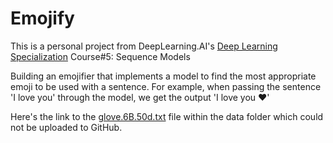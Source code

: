 # Emojify

This is a personal project from DeepLearning.AI's [Deep Learning Specialization](https://www.deeplearning.ai/courses/deep-learning-specialization/) Course#5: Sequence Models

Building an emojifier that implements a model to find the most appropriate emoji to be used with a sentence. For example, when passing the sentence 'I love you' through the model, we get the output 'I love you ❤️'

Here's the link to the [glove.6B.50d.txt](https://drive.google.com/file/d/19szfmTiWCx9iVtEBjdu84o1z_HwxW4DF/view?usp=sharing) file within the data folder which could not be uploaded to GitHub.
